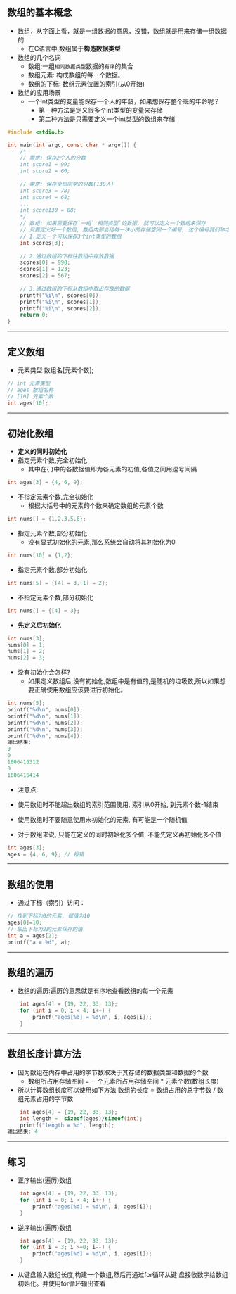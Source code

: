 ## 数组的基本概念

- 数组，从字面上看，就是一组数据的意思，没错，数组就是用来存储一组数据的
  - 在C语言中,数组属于**构造数据类型**
- 数组的几个名词
  - 数组:一组`相同数据类型`数据的`有序`的集合
  - 数组元素: 构成数组的每一个数据。
  - 数组的下标: 数组元素位置的索引(从0开始)
- 数组的应用场景
  - 一个int类型的变量能保存一个人的年龄，如果想保存整个班的年龄呢？
    - 第一种方法是定义很多个int类型的变量来存储
    - 第二种方法是只需要定义一个int类型的数组来存储

```c
#include <stdio.h>

int main(int argc, const char * argv[]) {
    /*
    // 需求: 保存2个人的分数
    int score1 = 99;
    int score2 = 60;
    
    // 需求: 保存全班同学的分数(130人)
    int score3 = 78;
    int score4 = 68;
    ...
    int score130 = 88;
    */
    // 数组: 如果需要保存`一组``相同类型`的数据, 就可以定义一个数组来保存
    // 只要定义好一个数组, 数组内部会给每一块小的存储空间一个编号, 这个编号我们称之为 索引, 索引从0开始
    // 1.定义一个可以保存3个int类型的数组
    int scores[3];
    
    // 2.通过数组的下标往数组中存放数据
    scores[0] = 998;
    scores[1] = 123;
    scores[2] = 567;
   
    // 3.通过数组的下标从数组中取出存放的数据
    printf("%i\n", scores[0]);
    printf("%i\n", scores[1]);
    printf("%i\n", scores[2]);
    return 0;
}
```

------

## 定义数组

- 元素类型 数组名[元素个数];

```c
// int 元素类型
// ages 数组名称
// [10] 元素个数
int ages[10];
```

------

## 初始化数组

- **定义的同时初始化**
- 指定元素个数,完全初始化
  - 其中在{ }中的各数据值即为各元素的初值,各值之间用逗号间隔

```c
int ages[3] = {4, 6, 9};
```

- 不指定元素个数,完全初始化
  - 根据大括号中的元素的个数来确定数组的元素个数

```c
int nums[] = {1,2,3,5,6};
```

- 指定元素个数,部分初始化
  - 没有显式初始化的元素,那么系统会自动将其初始化为0

```c
int nums[10] = {1,2};
```

- 指定元素个数,部分初始化

```c
int nums[5] = {[4] = 3,[1] = 2};
```

- 不指定元素个数,部分初始化

```c
int nums[] = {[4] = 3};
```

- **先定义后初始化**

```c
int nums[3];
nums[0] = 1;
nums[1] = 2;
nums[2] = 3;
```

- 没有初始化会怎样?
  - 如果定义数组后,没有初始化,数组中是有值的,是随机的垃圾数,所以如果想要正确使用数组应该要进行初始化。

```c
int nums[5];
printf("%d\n", nums[0]);
printf("%d\n", nums[1]);
printf("%d\n", nums[2]);
printf("%d\n", nums[3]);
printf("%d\n", nums[4]);
输出结果:
0
0
1606416312
0
1606416414
```

- 注意点:

- 使用数组时不能超出数组的索引范围使用, 索引从0开始, 到元素个数-1结束
- 使用数组时不要随意使用未初始化的元素, 有可能是一个随机值
- 对于数组来说, 只能在定义的同时初始化多个值, 不能先定义再初始化多个值

```c
int ages[3];
ages = {4, 6, 9}; // 报错
```

------

## 数组的使用

- 通过下标（索引）访问：

```c
// 找到下标为0的元素, 赋值为10
ages[0]=10;
// 取出下标为2的元素保存的值
int a = ages[2];
printf("a = %d", a);
```

------

## 数组的遍历

- 数组的遍历:遍历的意思就是有序地查看数组的每一个元素

```c
    int ages[4] = {19, 22, 33, 13};
    for (int i = 0; i < 4; i++) {
        printf("ages[%d] = %d\n", i, ages[i]);
    }
```

------

## 数组长度计算方法

- 因为数组在内存中占用的字节数取决于其存储的数据类型和数据的个数
  - 数组所占用存储空间 = 一个元素所占用存储空间 * 元素个数(数组长度)
- 所以计算数组长度可以使用如下方法
  数组的长度 = 数组占用的总字节数 / 数组元素占用的字节数

```c
    int ages[4] = {19, 22, 33, 13};
    int length =  sizeof(ages)/sizeof(int);
    printf("length = %d", length);
输出结果: 4
```

------

## 练习

- 正序输出(遍历)数组

```c
    int ages[4] = {19, 22, 33, 13};
    for (int i = 0; i < 4; i++) {
        printf("ages[%d] = %d\n", i, ages[i]);
    }
```

- 逆序输出(遍历)数组

```c
    int ages[4] = {19, 22, 33, 13};
    for (int i = 3; i >=0; i--) {
        printf("ages[%d] = %d\n", i, ages[i]);
    }
```

- 从键盘输入数组长度,构建一个数组,然后再通过for循环从键 盘接收数字给数组初始化。并使用for循环输出查看

